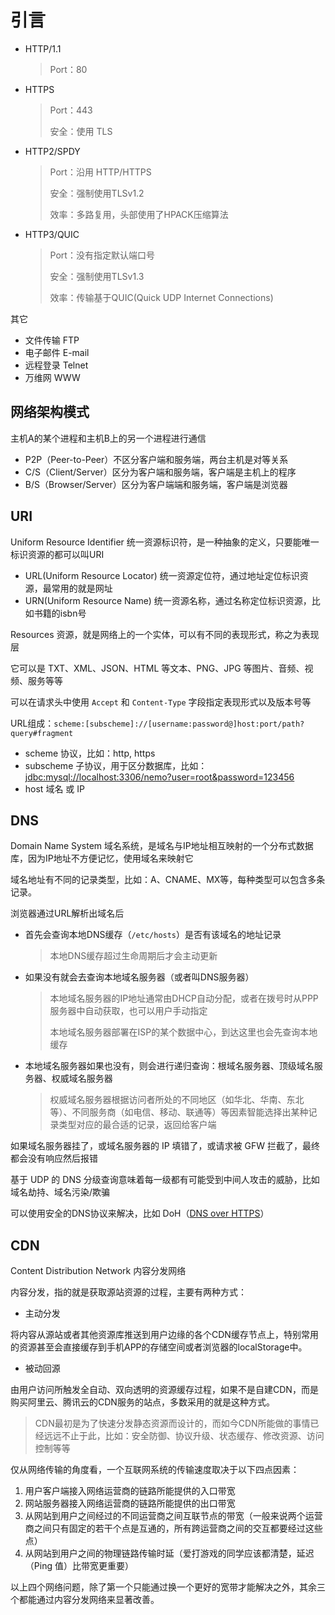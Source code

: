 # 引言

- HTTP/1.1
  > Port：80
- HTTPS
  > Port：443
  >
  > 安全：使用 TLS
- HTTP2/SPDY
  > Port：沿用 HTTP/HTTPS
  >
  > 安全：强制使用TLSv1.2
  >
  > 效率：多路复用，头部使用了HPACK压缩算法
- HTTP3/QUIC
  > Port：没有指定默认端口号
  >
  > 安全：强制使用TLSv1.3
  >
  > 效率：传输基于QUIC(Quick UDP Internet Connections)

其它

- 文件传输 FTP
- 电子邮件 E-mail
- 远程登录 Telnet
- 万维网 WWW

## 网络架构模式

主机A的某个进程和主机B上的另一个进程进行通信

- P2P（Peer-to-Peer）不区分客户端和服务端，两台主机是对等关系
- C/S（Client/Server）区分为客户端和服务端，客户端是主机上的程序
- B/S（Browser/Server）区分为客户端端和服务端，客户端是浏览器

## URI

Uniform Resource Identifier 统一资源标识符，是一种抽象的定义，只要能唯一标识资源的都可以叫URI

- URL(Uniform Resource Locator) 统一资源定位符，通过地址定位标识资源，最常用的就是网址
- URN(Uniform Resource Name) 统一资源名称，通过名称定位标识资源，比如书籍的isbn号

Resources 资源，就是网络上的一个实体，可以有不同的表现形式，称之为表现层

它可以是 TXT、XML、JSON、HTML 等文本、PNG、JPG 等图片、音频、视频、服务等等

可以在请求头中使用 `Accept` 和 `Content-Type` 字段指定表现形式以及版本号等

URL组成：`scheme:[subscheme]://[username:password@]host:port/path?query#fragment`

- scheme 协议，比如：http, https
- subscheme 子协议，用于区分数据库，比如：<jdbc:mysql://localhost:3306/nemo?user=root&password=123456>
- host 域名 或 IP

## DNS

Domain Name System 域名系统，是域名与IP地址相互映射的一个分布式数据库，因为IP地址不方便记忆，使用域名来映射它

域名地址有不同的记录类型，比如：A、CNAME、MX等，每种类型可以包含多条记录。

浏览器通过URL解析出域名后

- 首先会查询本地DNS缓存（`/etc/hosts`）是否有该域名的地址记录
  > 本地DNS缓存超过生命周期后才会主动更新
- 如果没有就会去查询本地域名服务器（或者叫DNS服务器）
  > 本地域名服务器的IP地址通常由DHCP自动分配，或者在拨号时从PPP服务器中自动获取，也可以用户手动指定
  >
  > 本地域名服务器部署在ISP的某个数据中心，到达这里也会先查询本地缓存
- 本地域名服务器如果也没有，则会进行递归查询：根域名服务器、顶级域名服务器、权威域名服务器
  > 权威域名服务器根据访问者所处的不同地区（如华北、华南、东北等）、不同服务商（如电信、移动、联通等）等因素智能选择出某种记录类型对应的最合适的记录，返回给客户端

如果域名服务器挂了，或域名服务器的 IP 填错了，或请求被 GFW 拦截了，最终都会没有响应然后报错

基于 UDP 的 DNS 分级查询意味着每一级都有可能受到中间人攻击的威胁，比如域名劫持、域名污染/欺骗

可以使用安全的DNS协议来解决，比如 DoH（[DNS over HTTPS](https://en.wikipedia.org/wiki/DNS_over_HTTPS)）

## CDN

Content Distribution Network 内容分发网络

内容分发，指的就是获取源站资源的过程，主要有两种方式：

- 主动分发

将内容从源站或者其他资源库推送到用户边缘的各个CDN缓存节点上，特别常用的资源甚至会直接缓存到手机APP的存储空间或者浏览器的localStorage中。

- 被动回源

由用户访问所触发全自动、双向透明的资源缓存过程，如果不是自建CDN，而是购买阿里云、腾讯云的CDN服务的站点，多数采用的就是这种方式。

> CDN最初是为了快速分发静态资源而设计的，而如今CDN所能做的事情已经远远不止于此，比如：安全防御、协议升级、状态缓存、修改资源、访问控制等等

仅从网络传输的角度看，一个互联网系统的传输速度取决于以下四点因素：

1. 用户客户端接入网络运营商的链路所能提供的入口带宽
2. 网站服务器接入网络运营商的链路所能提供的出口带宽
3. 从网站到用户之间经过的不同运营商之间互联节点的带宽（一般来说两个运营商之间只有固定的若干个点是互通的，所有跨运营商之间的交互都要经过这些点）
4. 从网站到用户之间的物理链路传输时延（爱打游戏的同学应该都清楚，延迟（Ping 值）比带宽更重要）

以上四个网络问题，除了第一个只能通过换一个更好的宽带才能解决之外，其余三个都能通过内容分发网络来显著改善。
